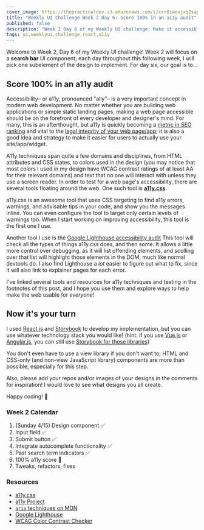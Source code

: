 ```yaml
---
cover_image: https://thepracticaldev.s3.amazonaws.com/i/crr8zwevjxq2sapa81ps.jpg
title: "Weekly UI Challenge Week 2 Day 6: Score 100% in an a11y audit"
published: false
description: "Week 2 Day 6 of my Weekly UI challenge: Make it accessible"
tags: ui,weeklyui,challenge,react,a11y
---
```


Welcome to Week 2, Day 6 of my Weekly UI challenge! Week 2 will focus on a **search bar** UI component; each day throughout this following week, I will pick one subelement of the design to implement. For day six, our goal is to…

## Score 100% in an a11y audit

Accessibility– or a11y, pronounced "ally"– is a very important concept in modern web development. No matter whether you are building web applications or simple static landing pages, making a web page accessible should be on the forefront of every developer and designer's mind. For many, this is an afterthought, but a11y is quickly becoming a [metric in SEO ranking](https://webaim.org/blog/web-accessibility-and-seo/) and vital to the [legal integrity of your web page/app](https://www.adatitleiii.com/2018/01/2017-website-accessibility-lawsuit-recap-a-tough-year-for-businesses/); it is also a good idea and strategy to make it easier for users to actually use your site/app/widget.

A11y techniques span quite a few domains and disciplines, from HTML attributes and CSS states, to colors used in the design (you may notice that most colors I used in my design have WCAG contrast ratings of at least AA for their relevant domains) and text that no one will interact with unless they use a screen reader. In order to test for a web page's accessibility, there are several tools floating around the web. One such tool is **[a11y.css](https://ffoodd.github.io/a11y.css/)**.

a11y.css is an awesome tool that uses CSS targeting to find a11y errors, warnings, and advisable tips in your code, and show you the messages inline. You can even configure the tool to target only certain levels of warnings too. When I start working on improving accessibility, this tool is the first one I use.

Another tool I use is the [Google Lighthouse accessibility audit](https://developers.google.com/web/tools/lighthouse/) This tool will check all the types of things a11y.css does, and then some. It allows a little more control over debugging, as it will list offending elements, and scolling over that list will highlight those elements in the DOM, much like normal devtools do. I also find Lighthouse a *lot* easier to figure out what to fix, since it will also link to explainer pages for each error.

I've linked several tools and resources for a11y techniques and testing in the footnotes of this post, and I hope you use them and explore ways to help make the web usable for *everyone*!

## Now it's your turn

I used [React.js](https://reactjs.org) and [Storybook](http://storybook.js.org) to develop my implementation, but you can use whatever technology stack you would like! (hint: if you use [Vue.js](https://vuejs.org/) or [Angular.js](https://angularjs.org), you can still use [Storybook for those libraries](https://storybook.js.org/basics/slow-start-guide/))

You don't even have to use a view library if you don't want to; HTML and CSS-only (and non-view JavaScript library) components are more than possible, especially for this step.

Also, please add your repos and/or images of your designs in the comments for inspiration! I would love to see what designs you all create.

Happy coding! 🎉

### Week 2 Calendar

1. (Sunday 4/15) Design component ✅
2. Input field ✅
3. Submit button ✅
4. Integrate autocomplete functionality ✅
5. Past search term indicators ✅
6. 100% a11y score 🎯
7. Tweaks, refactors, fixes 

### Resources

* [a11y.css](https://ffoodd.github.io/a11y.css/)
* [a11y Project](https://a11yproject.com)
* [`aria` techniques on MDN](https://developer.mozilla.org/en-US/docs/Web/Accessibility/ARIA/ARIA_Techniques)
* [Google Lighthouse](https://developers.google.com/web/tools/lighthouse/)
* [WCAG Color Contrast Checker](https://webaim.org/resources/contrastchecker/)